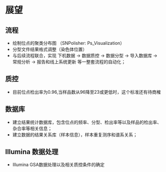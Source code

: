  # 展望
## 流程

- 绘制位点的聚类分布图 （SNPolisher: Ps_Visualization）
- 分型文件结果格式调整（染色体位置）
- 与后续流程联合，实现 下机数据 -> 数据质控 -> 数据分型 -> 导入数据库 -> 常规分析 -> 报告和线上系统更新 等一整套流程的自动化；

## 质控
- 目前位点检出率为0.96,当样品数从96降至23或更低时，这个标准还有待商榷

## 数据库
- 建立结果统计数据库，包含位点的频率、分型、检出率等以及样品的检出率、杂合率等相关信息；
- 建立数据的结果关系库（样本信息），样本重复测序和谱系关系；

## Illumina 数据处理
- Illumina GSA数据处理以及相关质控条件的确定








